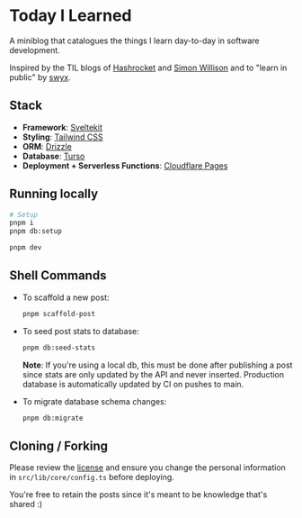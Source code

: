 # Today I Learned
A miniblog that catalogues the things I learn day-to-day in software development. 

Inspired by the TIL blogs of [Hashrocket](https://til.hashrocket.com/) and [Simon Willison](https://til.simonwillison.net/) and to "learn in public" by [swyx](https://www.swyx.io/learn-in-public).

## Stack
- **Framework**: [Sveltekit](https://kit.svelte.dev)
- **Styling**: [Tailwind CSS](https://tailwindcss.com)
- **ORM**: [Drizzle](https://orm.drizzle.team/)
- **Database**: [Turso](https://turso.tech)
- **Deployment + Serverless Functions**: [Cloudflare Pages](https://pages.cloudflare.com)


## Running locally

```bash
# Setup
pnpm i
pnpm db:setup

pnpm dev
```

## Shell Commands
- To scaffold a new post:
  ```bash
  pnpm scaffold-post
  ```

- To seed post stats to database:
  ```bash
  pnpm db:seed-stats
  ```
  **Note**: If you're using a local db, this must be done after publishing a post since stats are only updated by the API and never inserted. Production database is automatically updated by CI on pushes to main.

- To migrate database schema changes:
  ```bash
  pnpm db:migrate
  ```

## Cloning / Forking
Please review the [license](https://github.com/PaintingWithCode/til/blob/main/LICENSE.txt) and ensure you change the personal information in `src/lib/core/config.ts` before deploying. 

You're free to retain the posts since it's meant to be knowledge that's shared :)

